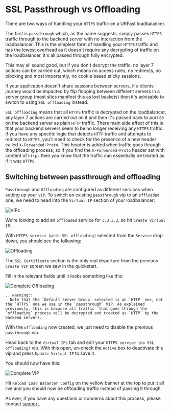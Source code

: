 # SSL Passthrough vs Offloading

There are two ways of handling your `HTTPS` traffic on a UKFast loadbalancer.

The first is `passthrough` which, as the name suggests, simply passes `HTTPS` traffic through to the backend server with no interaction from the loadbalancer. This is the simplest form of handling your `HTTPS` traffic and has the lowest overhead as it doesn't require any decrypting of traffic on the loadbalancer, it's all passed through fully encrypted.

This may all sound good, but if you don't decrypt the traffic, no layer 7 actions can be carried out, which means no access rules, no redirects, no blocking and most importantly, no cookie based sticky sessions.

If your application doesn't share sessions between servers, if a clients journey would be impacted by flip flopping between different servers in a server group (most sites manifest this as lost baskets) then it's advisable to switch to using `SSL offloading` instead.

`SSL offloading` means that all `HTTPS` traffic is decrypted on the loadbalancer, any layer 7 actions are carried out on it and then it's passed back to port `80` on the backend server as plain `HTTP` traffic. There main side effect of this is that your backend servers seem to be no longer receiving any `HTTPS` traffic. If you have any specific logic that detects `HTTP` traffic and attempts to redirect to `HTTPS`, you'll need to check for the presence of a new header called `X-Forwarded-Proto`. This header is added when traffic goes through the offloading process, so if you find the `X-Forwarded-Proto` header set with content of `https` then you know that the traffic can essentially be treated as if it was `HTTPS`.

## Switching between passthrough and offloading

`Passthrough` and `Offloading` are configured as different services when setting up your `VIP`. To switch an existing `passthrough` vip to an `offloaded` one, we need to head into the `Virtual IP` section of your loadbalancer:

![VIPs](files/complete_vips.png)

We're looking to add an `offloaded` service for `3.3.3.3`, so hit `Create Virtual IP`.

With `HTTPS service (with SSL offloading)` selected from the `Service` drop down, you should see the following:

![Offloading](files/blank_offloading.png)

The `SSL Certificate` section is the only real departure from the previous `Create VIP` screen we saw in the quickstart.

Fill in the relevant fields until it looks something like this:

![Complete Offloading](files/filled_offloading.png)

```eval_rst
.. warning::
  Note that the `Default Server Group` selected is an `HTTP` one, not the `HTTPS` one we use in the `passthrough` VIP. As explained previously, this is because all traffic  that goes through the `offloading` process will be decrypted and treated as `HTTP` by the backend servers.
```

With the `offloading` now created, we just need to disable the previous `passthrough` vip.

Head back to the `Virtual IPs` tab and edit your `HTTPS service (no SSL offloading)` vip. With this open, un-check the `Active` box to deactivate this vip and press `Update Virtual IP` to save it.

You should now have this:

![Complete VIP](files/complete_offloading_vip.png)

Hit `Reload Load Balancer Config` on the yellow banner at the top to put it all live and you should now be offloading traffic instead of passing it through.

As ever, if you have any questions or concerns about this process, please contact [support](http://www.ukfast.co.uk/support.html).
